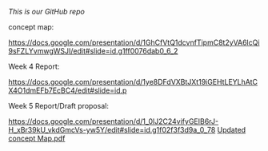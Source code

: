 *This is our GitHub repo*

concept map:

https://docs.google.com/presentation/d/1GhCfVtQ1dcvnfTipmC8t2yVA6lcQi9sFZLYvmwgWSJI/edit#slide=id.g1ff0076dab0_6_2

Week 4 Report:

https://docs.google.com/presentation/d/1ye8DFdVXBtJXt19iGEHtLEYLhAtCX4O1dmEFb7EcBC4/edit#slide=id.p

Week 5 Report/Draft proposal:

https://docs.google.com/presentation/d/1_0lJ2C24vifyGEIB6rJ-H_xBr39kU_vkdGmcVs-yw5Y/edit#slide=id.g1f02f3f3d9a_0_78
[Updated concept Map.pdf](https://github.com/LeouYing/CRUX-BCI-Project-2023/files/10829956/Updated.concept.Map.pdf)
